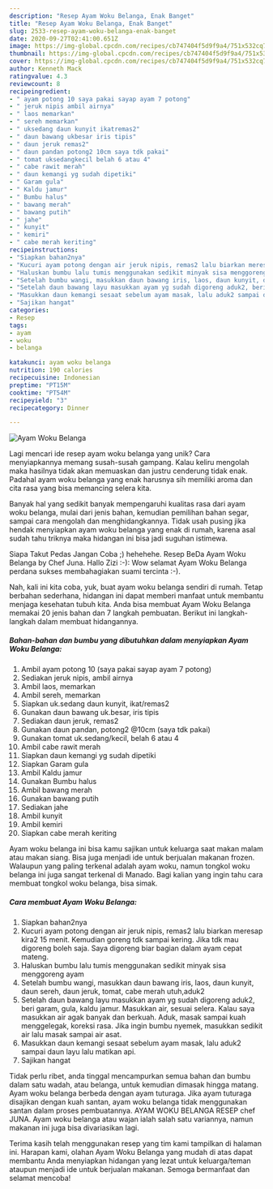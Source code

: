 ```yaml
---
description: "Resep Ayam Woku Belanga, Enak Banget"
title: "Resep Ayam Woku Belanga, Enak Banget"
slug: 2533-resep-ayam-woku-belanga-enak-banget
date: 2020-09-27T02:41:00.651Z
image: https://img-global.cpcdn.com/recipes/cb747404f5d9f9a4/751x532cq70/ayam-woku-belanga-foto-resep-utama.jpg
thumbnail: https://img-global.cpcdn.com/recipes/cb747404f5d9f9a4/751x532cq70/ayam-woku-belanga-foto-resep-utama.jpg
cover: https://img-global.cpcdn.com/recipes/cb747404f5d9f9a4/751x532cq70/ayam-woku-belanga-foto-resep-utama.jpg
author: Kenneth Mack
ratingvalue: 4.3
reviewcount: 8
recipeingredient:
- " ayam potong 10 saya pakai sayap ayam 7 potong"
- " jeruk nipis ambil airnya"
- " laos memarkan"
- " sereh memarkan"
- " uksedang daun kunyit ikatremas2"
- " daun bawang ukbesar iris tipis"
- " daun jeruk remas2"
- " daun pandan potong2 10cm saya tdk pakai"
- " tomat uksedangkecil belah 6 atau 4"
- " cabe rawit merah"
- " daun kemangi yg sudah dipetiki"
- " Garam gula"
- " Kaldu jamur"
- " Bumbu halus"
- " bawang merah"
- " bawang putih"
- " jahe"
- " kunyit"
- " kemiri"
- " cabe merah keriting"
recipeinstructions:
- "Siapkan bahan2nya"
- "Kucuri ayam potong dengan air jeruk nipis, remas2 lalu biarkan meresap kira2 15 menit. Kemudian goreng tdk sampai kering. Jika tdk mau digoreng boleh saja. Saya digoreng biar bagian dalam ayam cepat mateng."
- "Haluskan bumbu lalu tumis menggunakan sedikit minyak sisa menggoreng ayam"
- "Setelah bumbu wangi, masukkan daun bawang iris, laos, daun kunyit, daun sereh, daun jeruk, tomat, cabe merah utuh,aduk2"
- "Setelah daun bawang layu masukkan ayam yg sudah digoreng aduk2, beri garam, gula, kaldu jamur. Masukkan air, sesuai selera. Kalau saya masukkan air agak banyak dan berkuah. Aduk, masak sampai kuah menggelegak, koreksi rasa. Jika ingin bumbu nyemek, masukkan sedikit air lalu masak sampai air asat."
- "Masukkan daun kemangi sesaat sebelum ayam masak, lalu aduk2 sampai daun layu lalu matikan api."
- "Sajikan hangat"
categories:
- Resep
tags:
- ayam
- woku
- belanga

katakunci: ayam woku belanga 
nutrition: 190 calories
recipecuisine: Indonesian
preptime: "PT15M"
cooktime: "PT54M"
recipeyield: "3"
recipecategory: Dinner

---
```



![Ayam Woku Belanga](https://img-global.cpcdn.com/recipes/cb747404f5d9f9a4/751x532cq70/ayam-woku-belanga-foto-resep-utama.jpg)

Lagi mencari ide resep ayam woku belanga yang unik? Cara menyiapkannya memang susah-susah gampang. Kalau keliru mengolah maka hasilnya tidak akan memuaskan dan justru cenderung tidak enak. Padahal ayam woku belanga yang enak harusnya sih memiliki aroma dan cita rasa yang bisa memancing selera kita.

Banyak hal yang sedikit banyak mempengaruhi kualitas rasa dari ayam woku belanga, mulai dari jenis bahan, kemudian pemilihan bahan segar, sampai cara mengolah dan menghidangkannya. Tidak usah pusing jika hendak menyiapkan ayam woku belanga yang enak di rumah, karena asal sudah tahu triknya maka hidangan ini bisa jadi suguhan istimewa.

Siapa Takut Pedas Jangan Coba ;) hehehehe. Resep BeDa Ayam Woku Belanga by Chef Juna. Hallo Zizi :-): Wow selamat Ayam Woku Belanga perdana sukses membahagiakan suami tercinta :-).


Nah, kali ini kita coba, yuk, buat ayam woku belanga sendiri di rumah. Tetap berbahan sederhana, hidangan ini dapat memberi manfaat untuk membantu menjaga kesehatan tubuh kita. Anda bisa membuat Ayam Woku Belanga memakai 20 jenis bahan dan 7 langkah pembuatan. Berikut ini langkah-langkah dalam membuat hidangannya.

<!--inarticleads1-->

##### Bahan-bahan dan bumbu yang dibutuhkan dalam menyiapkan Ayam Woku Belanga:

1. Ambil  ayam potong 10 (saya pakai sayap ayam 7 potong)
1. Sediakan  jeruk nipis, ambil airnya
1. Ambil  laos, memarkan
1. Ambil  sereh, memarkan
1. Siapkan  uk.sedang daun kunyit, ikat/remas2
1. Gunakan  daun bawang uk.besar, iris tipis
1. Sediakan  daun jeruk, remas2
1. Gunakan  daun pandan, potong2 @10cm (saya tdk pakai)
1. Gunakan  tomat uk.sedang/kecil, belah 6 atau 4
1. Ambil  cabe rawit merah
1. Siapkan  daun kemangi yg sudah dipetiki
1. Siapkan  Garam gula
1. Ambil  Kaldu jamur
1. Gunakan  Bumbu halus
1. Ambil  bawang merah
1. Gunakan  bawang putih
1. Sediakan  jahe
1. Ambil  kunyit
1. Ambil  kemiri
1. Siapkan  cabe merah keriting


Ayam woku belanga ini bisa kamu sajikan untuk keluarga saat makan malam atau makan siang. Bisa juga menjadi ide untuk berjualan makanan frozen. Walaupun yang paling terkenal adalah ayam woku, namun tongkol woku belanga ini juga sangat terkenal di Manado. Bagi kalian yang ingin tahu cara membuat tongkol woku belanga, bisa simak. 

<!--inarticleads2-->

##### Cara membuat Ayam Woku Belanga:

1. Siapkan bahan2nya
1. Kucuri ayam potong dengan air jeruk nipis, remas2 lalu biarkan meresap kira2 15 menit. Kemudian goreng tdk sampai kering. Jika tdk mau digoreng boleh saja. Saya digoreng biar bagian dalam ayam cepat mateng.
1. Haluskan bumbu lalu tumis menggunakan sedikit minyak sisa menggoreng ayam
1. Setelah bumbu wangi, masukkan daun bawang iris, laos, daun kunyit, daun sereh, daun jeruk, tomat, cabe merah utuh,aduk2
1. Setelah daun bawang layu masukkan ayam yg sudah digoreng aduk2, beri garam, gula, kaldu jamur. Masukkan air, sesuai selera. Kalau saya masukkan air agak banyak dan berkuah. Aduk, masak sampai kuah menggelegak, koreksi rasa. Jika ingin bumbu nyemek, masukkan sedikit air lalu masak sampai air asat.
1. Masukkan daun kemangi sesaat sebelum ayam masak, lalu aduk2 sampai daun layu lalu matikan api.
1. Sajikan hangat


Tidak perlu ribet, anda tinggal mencampurkan semua bahan dan bumbu dalam satu wadah, atau belanga, untuk kemudian dimasak hingga matang. Ayam woku belanga berbeda dengan ayam tuturaga. Jika ayam tuturaga disajikan dengan kuah santan, ayam woku belanga tidak menggunakan santan dalam proses pembuatannya. AYAM WOKU BELANGA RESEP chef JUNA. Ayam woku belanga atau wajan ialah salah satu variannya, namun makanan ini juga bisa divariasikan lagi. 

Terima kasih telah menggunakan resep yang tim kami tampilkan di halaman ini. Harapan kami, olahan Ayam Woku Belanga yang mudah di atas dapat membantu Anda menyiapkan hidangan yang lezat untuk keluarga/teman ataupun menjadi ide untuk berjualan makanan. Semoga bermanfaat dan selamat mencoba!
